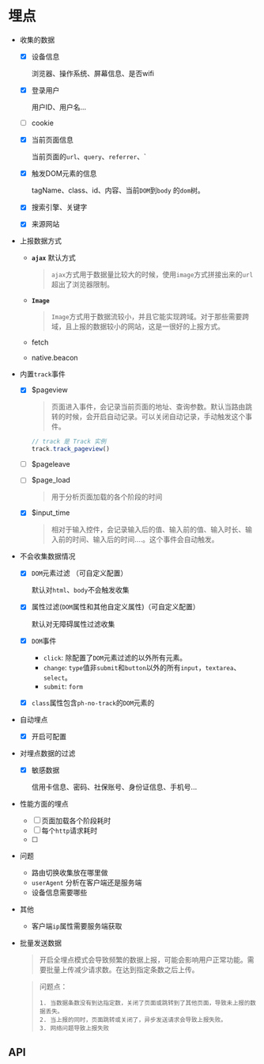 

# 埋点

* 收集的数据
  * [x] 设备信息

    浏览器、操作系统、屏幕信息、是否wifi

  * [x] 登录用户

    用户ID、用户名...

  * [ ] cookie

  * [x] 当前页面信息

    当前页面的`url`、`query`、`referrer`、`

  * [x] 触发DOM元素的信息

    tagName、class、id、内容、当前`DOM`到`body` 的`dom`树。 

  * [x] 搜索引擎、关键字

  * [x] 来源网站

* 上报数据方式

  * **`ajax`** 默认方式

    > `ajax`方式用于数据量比较大的时候，使用`image`方式拼接出来的`url`超出了浏览器限制。

  * **`Image`**

    > `Image`方式用于数据流较小，并且它能实现跨域。对于那些需要跨域，且上报的数据较小的网站，这是一很好的上报方式。

  * fetch

  * native.beacon

* 内置`track`事件
  - [x] $pageview

    > 页面进入事件，会记录当前页面的地址、查询参数。默认当路由跳转的时候，会开启自动记录。可以关闭自动记录，手动触发这个事件。

    ```javascript
    // track 是 Track 实例
    track.track_pageview()
    ```

  - [ ] $pageleave

  - [ ] $page_load

    > 用于分析页面加载的各个阶段的时间

  - [x] $input_time

    > 相对于输入控件，会记录输入后的值、输入前的值、输入时长、输入前的时间、输入后的时间....。这个事件会自动触发。

    

* 不会收集数据情况

  * [x] `DOM`元素过滤	（可自定义配置）

    默认对`html`、`body`不会触发收集

  * [x] 属性过滤(`DOM`属性和其他自定义属性)（可自定义配置）

    默认对无障碍属性过滤收集

  * [x] `DOM`事件 

    * `click`:  除配置了`DOM`元素过滤的以外所有元素。
    * `change`:  `type`值非`submit`和`button`以外的所有`input`，`textarea`、`select`。
    * `submit`: `form`

  * [x] `class`属性包含`ph-no-track`的`DOM`元素的

* 自动埋点

  - [x] 开启可配置

* 对埋点数据的过滤

  - [x] 敏感数据

    信用卡信息、密码、社保账号、身份证信息、手机号...

* 性能方面的埋点

  * [ ] 页面加载各个阶段耗时
  * [ ] 每个`http`请求耗时
  * [ ] 

* 问题
  * 路由切换收集放在哪里做
  * `userAgent` 分析在客户端还是服务端
  * 设备信息需要哪些
  
* 其他
  
  * 客户端`ip`属性需要服务端获取



* 批量发送数据

  > 开启全埋点模式会导致频繁的数据上报，可能会影响用户正常功能。需要批量上传减少请求数。在达到指定条数之后上传。

  > 
  >
  > 问题点：
  >
  > 	1. 当数据条数没有到达指定数，关闭了页面或跳转到了其他页面，导致未上报的数据丢失。
  >  	2. 当上报的同时，页面跳转或关闭了，异步发送请求会导致上报失败。
  >  	3. 网络问题导致上报失败

## API

